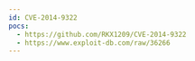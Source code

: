 ```yaml
---
id: CVE-2014-9322
pocs:
  - https://github.com/RKX1209/CVE-2014-9322
  - https://www.exploit-db.com/raw/36266
---
```

